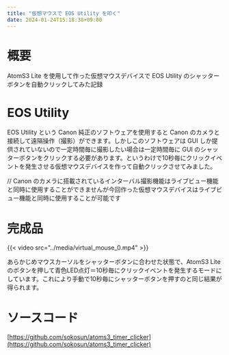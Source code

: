 ```yaml
---
title: "仮想マウスで EOS Utility を叩く"
date: 2024-01-24T15:18:38+09:00
---
```


# 概要

AtomS3 Lite を使用して作った仮想マウスデバイスで EOS Utility のシャッターボタンを自動クリックしてみた記録

# EOS Utility

EOS Utility という Canon 純正のソフトウェアを使用すると Canon のカメラと接続して遠隔操作（撮影）ができます。しかしこのソフトウェアは GUI しか提供されていないので一定時間毎に撮影したい場合は一定時間毎に GUI のシャッターボタンをクリックする必要があります。というわけで10秒毎にクリックイベントを発生させる仮想マウスデバイスを作って自動クリックさせてみました。

// Canon のカメラに搭載されているインターバル撮影機能はライブビュー機能と同時に使用することができませんが今回作った仮想マウスデバイスはライブビュー機能と同時に使用することが可能です

# 完成品

{{< video src="../media/virtual_mouse_0.mp4" >}}

あらかじめマウスカーソルをシャッターボタンに合わせた状態で、AtomS3 Lite のボタンを押して青色LED点灯＝10秒毎にクリックイベントを発生するモードにしています。これにより手動で10秒毎にシャッターボタンを押すのと同じ結果が得られます。

# ソースコード

[https://github.com/sokosun/atoms3_timer_clicker](https://github.com/sokosun/atoms3_timer_clicker)

